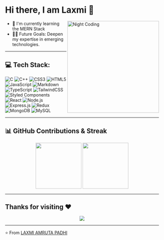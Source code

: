 # Hi there, I am Laxmi 👋
 
<img align="right" alt="Night Coding" width="300" src="https://cdn.dribbble.com/users/1059583/screenshots/4171367/media/5c8264a20b247115b68e6c2f4a39c91d.gif" />

- 🌱 I'm currently learning the MERN Stack  
- 💪🏼 Future Goals: Deepen my expertise in emerging technologies.

---

## 💻 Tech Stack:

![C](https://img.shields.io/badge/C-00599C?style=for-the-badge&logo=c&logoColor=white)
![C++](https://img.shields.io/badge/C++-00599C?style=for-the-badge&logo=c%2B%2B&logoColor=white)
![CSS3](https://img.shields.io/badge/CSS3-1572B6?style=for-the-badge&logo=css3&logoColor=white)
![HTML5](https://img.shields.io/badge/HTML5-E34F26?style=for-the-badge&logo=html5&logoColor=white)
![JavaScript](https://img.shields.io/badge/JavaScript-F7DF1E?style=for-the-badge&logo=javascript&logoColor=black)
![Markdown](https://img.shields.io/badge/Markdown-000000?style=for-the-badge&logo=markdown&logoColor=white)
![TypeScript](https://img.shields.io/badge/TypeScript-3178C6?style=for-the-badge&logo=typescript&logoColor=white)
![TailwindCSS](https://img.shields.io/badge/TailwindCSS-38B2AC?style=for-the-badge&logo=tailwind-css&logoColor=white)
![Styled Components](https://img.shields.io/badge/Styled--Components-DB7093?style=for-the-badge&logo=styled-components&logoColor=white)
![React](https://img.shields.io/badge/React-61DAFB?style=for-the-badge&logo=react&logoColor=black)
![Node.js](https://img.shields.io/badge/Node.js-339933?style=for-the-badge&logo=node.js&logoColor=white)
![Express.js](https://img.shields.io/badge/Express.js-000000?style=for-the-badge&logo=express&logoColor=white)
![Redux](https://img.shields.io/badge/Redux-764ABC?style=for-the-badge&logo=redux&logoColor=white)
![MongoDB](https://img.shields.io/badge/MongoDB-47A248?style=for-the-badge&logo=mongodb&logoColor=white)
![MySQL](https://img.shields.io/badge/MySQL-4479A1?style=for-the-badge&logo=mysql&logoColor=white)


---

## 📊 GitHub Contributions & Streak

<p align="center">
  <img height="150em" src="https://github-readme-stats.vercel.app/api?username=YOUR_USERNAME&show_icons=true&count_private=true&theme=tokyonight" />
  <img height="150em" src="https://github-readme-streak-stats.herokuapp.com/?user=YOUR_USERNAME&theme=tokyonight" />
</p>

---

##  Thanks for visiting ❤️

<p align="center">
  <img src="https://profile-counter.glitch.me/YOUR_USERNAME/count.svg" />
</p>

---

⭐ From [LAXMI AMRUTA PADHI](https://github.com/YOUR_USERNAME)

